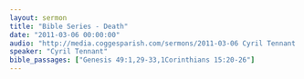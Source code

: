 ```yaml
---
layout: sermon
title: "Bible Series - Death"
date: "2011-03-06 00:00:00"
audio: "http://media.coggesparish.com/sermons/2011-03-06 Cyril Tennant.mp3"
speaker: "Cyril Tennant"
bible_passages: ["Genesis 49:1,29-33,1Corinthians 15:20-26"]
---
```

